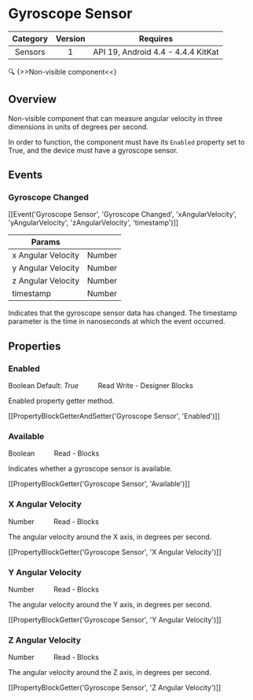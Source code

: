 # Gyroscope Sensor

| Category | Version | Requires |
|:--------:|:-------:|:--------:|
|Sensors|1|API 19, Android 4.4 - 4.4.4 KitKat|

:mag: {>>Non-visible component<<}

## Overview

Non-visible component that can measure angular velocity in three dimensions in units of degrees per second.

In order to function, the component must have its `` Enabled `` property set to True, and the device must have a gyroscope sensor.

## Events

### Gyroscope Changed

[[Event('Gyroscope Sensor', 'Gyroscope Changed', 'xAngularVelocity', 'yAngularVelocity', 'zAngularVelocity', 'timestamp')]]

| Params | []() |
|--------|------|
|x Angular Velocity|Number|
|y Angular Velocity|Number|
|z Angular Velocity|Number|
|timestamp|Number|


Indicates that the gyroscope sensor data has changed. The timestamp parameter is the time in nanoseconds at which the event occurred.

## Properties

### Enabled

<span class="chip chip-boolean">Boolean</span> <span class="chip chip-boolean">Default: <i>True</i></span>&nbsp;&nbsp;&nbsp;&nbsp;&nbsp;&nbsp;&nbsp;&nbsp;&nbsp;&nbsp;<span class="chip chip-rw">Read</span> <span class="chip chip-rw">Write</span> - <span class="chip chip-bd">Designer</span> <span class="chip chip-bd">Blocks</span> 

Enabled property getter method.

[[PropertyBlockGetterAndSetter('Gyroscope Sensor', 'Enabled')]]

### Available

<span class="chip chip-boolean">Boolean</span>&nbsp;&nbsp;&nbsp;&nbsp;&nbsp;&nbsp;&nbsp;&nbsp;&nbsp;&nbsp;<span class="chip chip-rw">Read</span> - <span class="chip chip-bd">Blocks</span> 

Indicates whether a gyroscope sensor is available.

[[PropertyBlockGetter('Gyroscope Sensor', 'Available')]]

### X Angular Velocity

<span class="chip chip-number">Number</span>&nbsp;&nbsp;&nbsp;&nbsp;&nbsp;&nbsp;&nbsp;&nbsp;&nbsp;&nbsp;<span class="chip chip-rw">Read</span> - <span class="chip chip-bd">Blocks</span> 

The angular velocity around the X axis, in degrees per second.

[[PropertyBlockGetter('Gyroscope Sensor', 'X Angular Velocity')]]

### Y Angular Velocity

<span class="chip chip-number">Number</span>&nbsp;&nbsp;&nbsp;&nbsp;&nbsp;&nbsp;&nbsp;&nbsp;&nbsp;&nbsp;<span class="chip chip-rw">Read</span> - <span class="chip chip-bd">Blocks</span> 

The angular velocity around the Y axis, in degrees per second.

[[PropertyBlockGetter('Gyroscope Sensor', 'Y Angular Velocity')]]

### Z Angular Velocity

<span class="chip chip-number">Number</span>&nbsp;&nbsp;&nbsp;&nbsp;&nbsp;&nbsp;&nbsp;&nbsp;&nbsp;&nbsp;<span class="chip chip-rw">Read</span> - <span class="chip chip-bd">Blocks</span> 

The angular velocity around the Z axis, in degrees per second.

[[PropertyBlockGetter('Gyroscope Sensor', 'Z Angular Velocity')]]